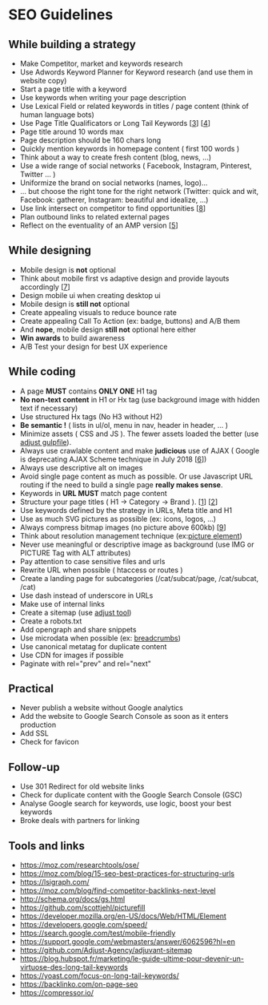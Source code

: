 # SEO Guidelines

## While building a strategy

* Make Competitor, market and keywords research
* Use Adwords Keyword Planner for Keyword research (and use them in website copy)
* Start a page title with a keyword
* Use keywords when writing your page description
* Use Lexical Field or related keywords in titles / page content (think of human language bots)
* Use Page Title Qualificators or Long Tail Keywords [[3]] [[4]]
* Page title around 10 words max
* Page description should be 160 chars long
* Quickly mention keywords in homepage content ( first 100 words )
* Think about a way to create fresh content (blog, news, ...)
* Use a wide range of social networks ( Facebook, Instagram, Pinterest, Twitter ... )
* Uniformize the brand on social networks (names, logo)...
* ... but choose the right tone for the right network (Twitter: quick and wit, Facebook: gatherer, Instagram: beautiful and idealize, ...)
* Use link intersect on competitor to find opportunities [[8]]
* Plan outbound links to related external pages
* Reflect on the eventuality of an AMP version [[5]]

## While designing

* Mobile design is __not__ optional
* Think about mobile first vs adaptive design and provide layouts accordingly [[7]]
* Design mobile ui when creating desktop ui
* Mobile design is __still not__ optional
* Create appealing visuals to reduce bounce rate
* Create appealing Call To Action (ex: badge, buttons) and A/B them
* And __nope__, mobile design __still not__ optional here either
* __Win awards__ to build awareness
* A/B Test your design for best UX experience

## While coding

* A page __MUST__ contains __ONLY ONE__ H1 tag
* __No non-text content__ in H1 or Hx tag (use background image with hidden text if necessary)
* Use structured Hx tags (No H3 without H2)
* __Be semantic !__ ( lists in ul/ol, menu in nav, header in header, ... )
* Minimize assets ( CSS and JS ). The fewer assets loaded the better (use [adjust gulpfile](https://github.com/Adjust-Agency/boilerplate-frontend)).
* Always use crawlable content and make __judicious__ use of AJAX ( Google is deprecating AJAX Scheme technique in July 2018 [[6]])
* Always use descriptive alt on images
* Avoid single page content as much as possible. Or use Javascript URL routing if the need to build a single page __really makes sense__.
* Keywords in __URL MUST__ match page content
* Structure your page titles ( H1 -> Category -> Brand ). [[1]] [[2]]
* Use keywords defined by the strategy in URLs, Meta title and H1
* Use as much SVG pictures as possible (ex: icons, logos, ...)
* Always compress bitmap images (no picture above 600kb) [[9]]
* Think about resolution management technique (ex:[picture element](https://developer.mozilla.org/en-US/docs/Web/HTML/Element/picture))
* Never use meaningful or descriptive image as background (use IMG or PICTURE Tag with ALT attributes)
* Pay attention to case sensitive files and urls
* Rewrite URL when possible ( htaccess or routes )
* Create a landing page for subcategories (/cat/subcat/page, /cat/subcat, /cat)
* Use dash instead of underscore in URLs
* Make use of internal links
* Create a sitemap (use [adjust tool](https://github.com/Adjust-Agency/adjuvant-sitemap))
* Create a robots.txt
* Add opengraph and share snippets
* Use microdata when possible (ex: [breadcrumbs](http://schema.org/BreadcrumbList))
* Use canonical metatag for duplicate content
* Use CDN for images if possible
* Paginate with rel="prev" and rel="next"

## Practical

* Never publish a website without Google analytics
* Add the website to Google Search Console as soon as it enters production
* Add SSL
* Check for favicon

## Follow-up

* Use 301 Redirect for old website links
* Check for duplicate content with the Google Search Console (GSC) 
* Analyse Google search for keywords, use logic, boost your best keywords
* Broke deals with partners for linking

## Tools and links

* <https://moz.com/researchtools/ose/>
* <https://moz.com/blog/15-seo-best-practices-for-structuring-urls>
* <https://lsigraph.com/>
* <https://moz.com/blog/find-competitor-backlinks-next-level>
* <http://schema.org/docs/gs.html>
* <https://github.com/scottjehl/picturefill>
* <https://developer.mozilla.org/en-US/docs/Web/HTML/Element>
* <https://developers.google.com/speed/>
* <https://search.google.com/test/mobile-friendly>
* <https://support.google.com/webmasters/answer/6062596?hl=en>
* <https://github.com/Adjust-Agency/adjuvant-sitemap>
* <https://blog.hubspot.fr/marketing/le-guide-ultime-pour-devenir-un-virtuose-des-long-tail-keywords>
* <https://yoast.com/focus-on-long-tail-keywords/>
* <https://backlinko.com/on-page-seo>
* <https://compressor.io/>

[1]: https://www.sony.com/electronics/headband-headphones/mdr-z1r
[2]: https://www.massimodutti.com/be/fr/mid-saison/manteaux-et-vestes/blouson-vert-nappa-c1760630p8138032.html?colorId=500&parentId=8138208
[3]: https://yoast.com/focus-on-long-tail-keywords/
[4]: https://blog.hubspot.fr/marketing/le-guide-ultime-pour-devenir-un-virtuose-des-long-tail-keywords
[5]: https://www.ampproject.org/
[6]: https://webmasters.googleblog.com/2017/12/rendering-ajax-crawling-pages.html
[7]: https://blog.stephaniewalter.fr/traduction-adaptive-vs-responsive-quelle-est-la-difference/
[8]: https://moz.com/blog/competitive-link-analysis-link-intersect-in-excel
[9]: https://compressor.io/
